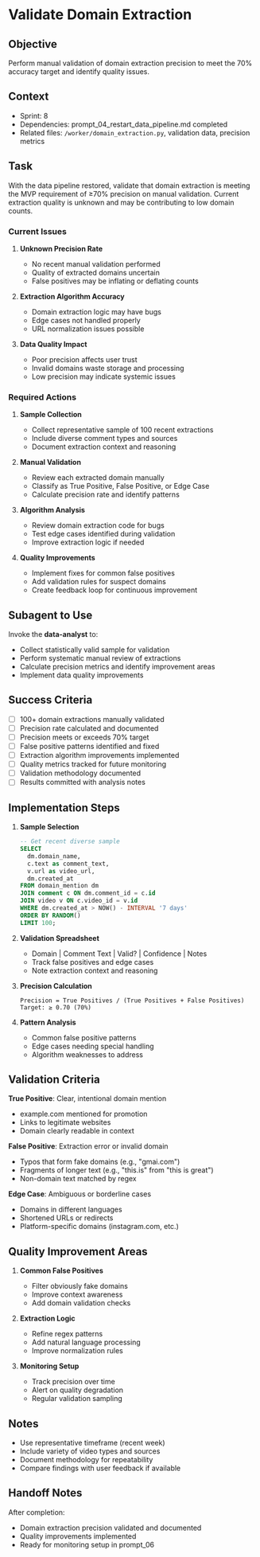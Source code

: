 # Validate Domain Extraction

## Objective

Perform manual validation of domain extraction precision to meet the 70% accuracy target and identify quality issues.

## Context

- Sprint: 8
- Dependencies: prompt_04_restart_data_pipeline.md completed
- Related files: `/worker/domain_extraction.py`, validation data, precision metrics

## Task

With the data pipeline restored, validate that domain extraction is meeting the MVP requirement of ≥70% precision on manual validation. Current extraction quality is unknown and may be contributing to low domain counts.

### Current Issues

1. **Unknown Precision Rate**
   - No recent manual validation performed
   - Quality of extracted domains uncertain
   - False positives may be inflating or deflating counts

2. **Extraction Algorithm Accuracy**
   - Domain extraction logic may have bugs
   - Edge cases not handled properly
   - URL normalization issues possible

3. **Data Quality Impact**
   - Poor precision affects user trust
   - Invalid domains waste storage and processing
   - Low precision may indicate systemic issues

### Required Actions

1. **Sample Collection**
   - Collect representative sample of 100 recent extractions
   - Include diverse comment types and sources
   - Document extraction context and reasoning

2. **Manual Validation**
   - Review each extracted domain manually
   - Classify as True Positive, False Positive, or Edge Case
   - Calculate precision rate and identify patterns

3. **Algorithm Analysis**
   - Review domain extraction code for bugs
   - Test edge cases identified during validation
   - Improve extraction logic if needed

4. **Quality Improvements**
   - Implement fixes for common false positives
   - Add validation rules for suspect domains
   - Create feedback loop for continuous improvement

## Subagent to Use

Invoke the **data-analyst** to:

- Collect statistically valid sample for validation
- Perform systematic manual review of extractions
- Calculate precision metrics and identify improvement areas
- Implement data quality improvements

## Success Criteria

- [ ] 100+ domain extractions manually validated
- [ ] Precision rate calculated and documented
- [ ] Precision meets or exceeds 70% target
- [ ] False positive patterns identified and fixed
- [ ] Extraction algorithm improvements implemented
- [ ] Quality metrics tracked for future monitoring
- [ ] Validation methodology documented
- [ ] Results committed with analysis notes

## Implementation Steps

1. **Sample Selection**
   ```sql
   -- Get recent diverse sample
   SELECT 
     dm.domain_name,
     c.text as comment_text,
     v.url as video_url,
     dm.created_at
   FROM domain_mention dm
   JOIN comment c ON dm.comment_id = c.id
   JOIN video v ON c.video_id = v.id
   WHERE dm.created_at > NOW() - INTERVAL '7 days'
   ORDER BY RANDOM()
   LIMIT 100;
   ```

2. **Validation Spreadsheet**
   - Domain | Comment Text | Valid? | Confidence | Notes
   - Track false positives and edge cases
   - Note extraction context and reasoning

3. **Precision Calculation**
   ```
   Precision = True Positives / (True Positives + False Positives)
   Target: ≥ 0.70 (70%)
   ```

4. **Pattern Analysis**
   - Common false positive patterns
   - Edge cases needing special handling
   - Algorithm weaknesses to address

## Validation Criteria

**True Positive**: Clear, intentional domain mention
- example.com mentioned for promotion
- Links to legitimate websites
- Domain clearly readable in context

**False Positive**: Extraction error or invalid domain
- Typos that form fake domains (e.g., "gmai.com")
- Fragments of longer text (e.g., "this.is" from "this is great")
- Non-domain text matched by regex

**Edge Case**: Ambiguous or borderline cases
- Domains in different languages
- Shortened URLs or redirects
- Platform-specific domains (instagram.com, etc.)

## Quality Improvement Areas

1. **Common False Positives**
   - Filter obviously fake domains
   - Improve context awareness
   - Add domain validation checks

2. **Extraction Logic**
   - Refine regex patterns
   - Add natural language processing
   - Improve normalization rules

3. **Monitoring Setup**
   - Track precision over time
   - Alert on quality degradation
   - Regular validation sampling

## Notes

- Use representative timeframe (recent week)
- Include variety of video types and sources
- Document methodology for repeatability
- Compare findings with user feedback if available

## Handoff Notes

After completion:
- Domain extraction precision validated and documented
- Quality improvements implemented
- Ready for monitoring setup in prompt_06